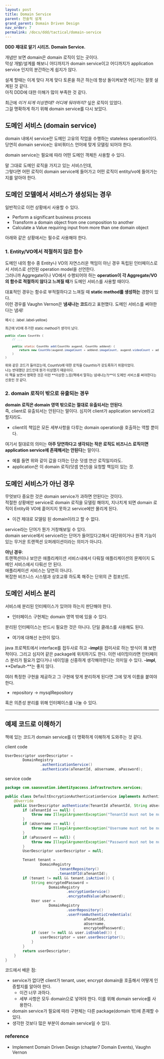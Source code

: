 ```yaml
---
layout: post
title: Domain Service
parent: 전술적 설계
grand_parent: Domain Driven Design
nav_order: 7
permalink: /docs/ddd/tactical/domain-service
---
```


**DDD 제대로 알기 시리즈. Domain Service.**  


개념만 보면 domain은 domain 로직이 있는 곳이다.  
막상 개발/설계를 해보니 어디까지가 domain service이고 어디까지가 application service 인지의 분간하는게 쉽지가 않다.  

설계 할때는 이게 맞다 저게 맞다 토론을 하곤 하는데 항상 돌이켜보면 어딘가는 잘못 설계된 것 같다.  
아직 DDD에 대한 이해가 많이 부족한 것 같다.

최근에 *이거 되게 이상한데? 어디에 둬야하지?* 싶은 로직이 있었다.  
그걸 명확하게 하기 위해 domain service를 다시 보았다.


## 도메인 서비스 (domain service)

domain 내에서 service란 도메인 고유의 작업을 수행하는 stateless operation이다.  
당연히 domain service는 유비쿼터스 언어에 맞게 모델링 되어야 한다.

domain service는 필요에 따라 어떤 도메인 객체든 사용할 수 있다.  

말 그대로 도메인 로직을 가지고 있는 서비스인데,  
그렇다면 어떤 로직이 domain service에 들어가고 어떤 로직이 entity/vo에 들어가는지를 알아야 한다.



## 도메인 모델에서 서비스가 생성되는 경우

일반적으로 이런 상황에서 사용할 수 있다.
- Perform a significant business process 
- Transform a domain object from one composition to another 
- Calculate a Value requiring input from more than one domain object

아래와 같은 상황에서는 필수로 사용해야 한다.

### 1. Entity/VO에서 적절하지 않은 함수

도메인 내의 함수 중 Entity나 VO의 자연스러운 책임이 아닌 경우 독립된 인터페이스로서 서비스로 선언된 operation model을 선언한다.  
그러니까 Aggregate이나 VO에서 수행되어야 하는 **operation이 각 Aggregate/VO의 함수로 적절하지 않다고 느껴질 때**가 도메인 서비스를 사용할 때이다.  

대표적인 경우는 함수로 부적절하다고 느껴질 때 **static method를 생성하는** 경향이 있다.  
이런 경우를 Vaughn Vernon은 **냄새나는 코드**라고 표현했다. 도메인 서비스를 써야한다는 냄새!

<div class="code-example" markdown="1" style="font-size: 0.8em">
예시
{: .label .label-yellow}  

최근에 VO에 추가한 static method가 생각이 났다.  

```java
public class CountVo {
    // ...

    public static CountVo add(CountVo augend, CountVo addend) {
        return new CountVo(augend.imageCount + addend.imageCount, augend.videoCount + addend.videoCount);
    }
}
```

위와 같은 코드가 들어갔는데, CountVo에 대한 로직을 CountVo가 갖도록하기 위함이었다.  
나는 반대했던 코드인데 뭔가 이상했기 때문이다.  
이 책을 보면서 명확한 것은 이런 **이상한 느낌(책에서 말하는 냄새나는?)**이 도메인 서비스를 써야한다는 신호인 것 같다.
</div>


### 2. domain 로직이 밖으로 유출되는 경우

**domain 로직은 domain 영역 밖으로는 절대로 유출되서는 안된다**.  
즉, client로 유출되서는 안된다는 말이다. 심지어 client가 application service라고 할지라도.
- client의 책임은 모든 세부사항을 다루는 domain operation을 호출하는 역할 뿐이다.

여기서 절대로의 의미는 **아주 당연하다고 생각되는 작은 로직도 비즈니스 로직이면 application service에 존재해서는 안된다**는 말이다.  
- 예를 들면 위와 같이 값을 더하는 단순 덧셈 연산 로직일지라도.
- application은 이 domain 로직(덧셈 연산)을 요청할 책임이 있는 것.



## 도메인 서비스가 아닌 경우

무엇보다 중요한 것은 domain service가 과하면 안된다는 것이다.  
적절한 상황에만 service로 domain 로직을 모델링 해야지, 지나치게 되면 domain 로직이 Entity와 VO에 흩어지지 못하고 service에만 몰리게 된다.  
- 이건 제대로 모델링 된 domain이라고 할 수 없다.

service라는 단어가 뭔가 거창해보일 수 있다.  
domain service에서 service라는 단어가 들어있다고해서 대단위이거나 원격 기능이 있는 무거운 트랜잭션 오퍼레이션이라는 의미가 아니다.

**아닌 경우**:  
트랜잭션이나 보안은 애플리케이션 서비스내에서 다뤄질 애플리케이션의 문제이지 도메인 서비스에서 다뤄선 안 된다.  
애플리케이션 서비스는 당연히 아니다.  
복잡한 비즈니스 시스템과 상호교류 하도록 해주는 단위의 큰 컴포넌트.



## 도메인 서비스 분리

서비스에 분리된 인터페이스가 있어야 하는지 판단해야 한다.
- 인터페이스 구현체는 domain 영역 밖에 있을 수 있다.

분리된 인터페이스는 반드시 필요한 것은 아니다. 단일 클래스를 사용해도 된다.
- 여기에 대해선 논란이 많다.

java 프로젝트에서 interface를 접두사로 하고 **-impl**을 접미사로 하는 방식이 꽤 보편적이다.
그리고 심지어 같은 package에 위치하기도 한다.
이런 네이밍이라면 인터페이스 분리가 필요가 없다거나 네이밍을 신중하게 생각해야한다는 의미일 수 있다.
**-impl**, **Default-**는 좋지 않다.

여러 특정한 구현을 제공하고 그 구현에 맞게 분리하게 된다면 그에 맞게 이름을 붙여야 한다.
- repository -> mysqlRepository

혹은 의존성 분리를 위해 인터페이스를 나눌 수 있다.



---

## 예제 코드로 이해하기


책에 있는 코드가 domain service를 더 명확하게 이해하게 도와주는 것 같다.

client code

```java
UserDescriptor userDescriptor =
        DomainRegistry
                .authenticationService()
                .authenticate(aTenantId, aUsername, aPassword);
```

service code

```java
package com.saasovation.identityaccess.infrastructure.services;

public class DefaultEncryptionAuthenticationService implements AuthenticationService {
    @Override
    public UserDescriptor authenticate(TenantId aTenantId, String aUsername, String aPassword) {
        if (aTenantId == null) {
            throw new IllegalArgumentException("TenantId must not be null.");
        }
        if (aUsername == null) {
            throw new IllegalArgumentException("Username must not be null.");
        }
        if (aPassword == null) {
            throw new IllegalArgumentException("Password must not be null.");
        }
        UserDescriptor userDescriptor = null;

        Tenant tenant =
                DomainRegistry
                        .tenantRepository()
                        .tenantOfId(aTenantId);
        if (tenant != null && tenant.isActive()) {
            String encryptedPassword =
                    DomainRegistry
                            .encryptionService()
                            .encryptedValue(aPassword);
            User user =
                    DomainRegistry
                            .userRepository()
                            .userFromAuthenticCredentials(
                                    aTenantId,
                                    aUsername,
                                    encryptedPassword);
            if (user != null && user.isEnabled()) {
                userDescriptor = user.userDescriptor();
            }
        }
        return userDescriptor;
    }
}
```

코드에서 배운 점:  
- service가 없다면 client가 tenant, user, encrypt domain을 호출해서 어떻게 인증할지를 알아야 한다.
  - 이건 너무 과하다.
  - 세부 사항은 모두 domain으로 넣어야 한다. 이를 위해 domain service를 사용한다.
- domain service가 필요에 따라 구현체는 다른 package(domain 밖)에 존재할 수 있다.
- 생각한 것보다 많은 부분이 domain service일 수 있다.


### reference

- Implement Domain Driven Design (chapter7 Domain Events), Vaughn Vernon
